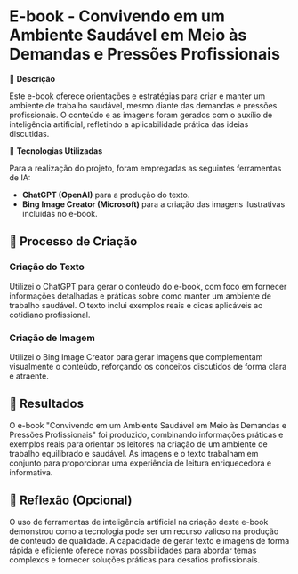 # E-book - Convivendo em um Ambiente Saudável em Meio às Demandas e Pressões Profissionais

📒 **Descrição**

Este e-book oferece orientações e estratégias para criar e manter um ambiente de trabalho saudável, mesmo diante das demandas e pressões profissionais. O conteúdo e as imagens foram gerados com o auxílio de inteligência artificial, refletindo a aplicabilidade prática das ideias discutidas.

🤖 **Tecnologias Utilizadas**

Para a realização do projeto, foram empregadas as seguintes ferramentas de IA:

- **ChatGPT (OpenAI)** para a produção do texto.
- **Bing Image Creator (Microsoft)** para a criação das imagens ilustrativas incluídas no e-book.

## 🧐 Processo de Criação

### Criação do Texto

Utilizei o ChatGPT para gerar o conteúdo do e-book, com foco em fornecer informações detalhadas e práticas sobre como manter um ambiente de trabalho saudável. O texto inclui exemplos reais e dicas aplicáveis ao cotidiano profissional.

### Criação de Imagem

Utilizei o Bing Image Creator para gerar imagens que complementam visualmente o conteúdo, reforçando os conceitos discutidos de forma clara e atraente.

## 🚀 Resultados

O e-book "Convivendo em um Ambiente Saudável em Meio às Demandas e Pressões Profissionais" foi produzido, combinando informações práticas e exemplos reais para orientar os leitores na criação de um ambiente de trabalho equilibrado e saudável. As imagens e o texto trabalham em conjunto para proporcionar uma experiência de leitura enriquecedora e informativa.

## 💭 Reflexão (Opcional)

O uso de ferramentas de inteligência artificial na criação deste e-book demonstrou como a tecnologia pode ser um recurso valioso na produção de conteúdo de qualidade. A capacidade de gerar texto e imagens de forma rápida e eficiente oferece novas possibilidades para abordar temas complexos e fornecer soluções práticas para desafios profissionais.
